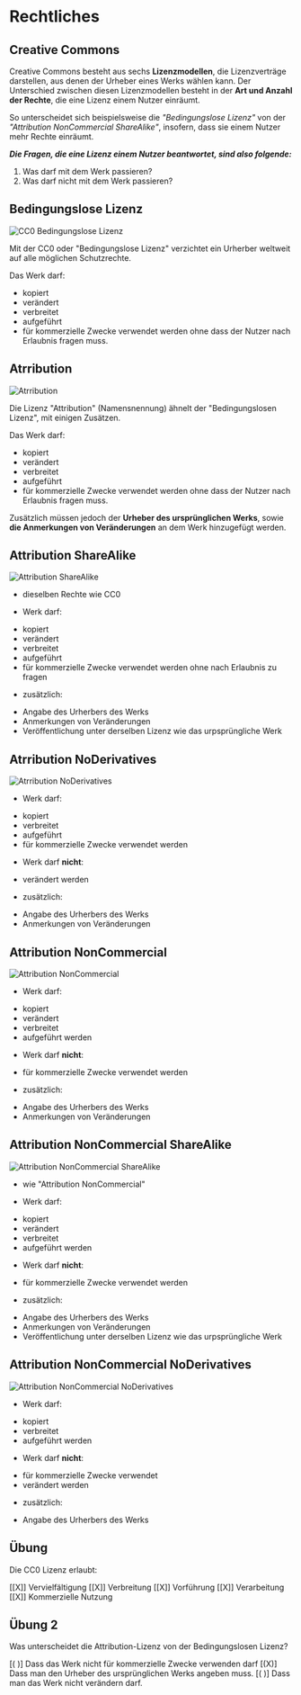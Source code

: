 # Rechtliches

## Creative Commons
Creative Commons besteht aus sechs __Lizenzmodellen__, die Lizenzverträge darstellen, aus denen der Urheber eines Werks wählen kann. Der Unterschied zwischen diesen Lizenzmodellen besteht in der __Art und Anzahl der Rechte__, die eine Lizenz einem Nutzer einräumt.

So unterscheidet sich beispielsweise die _"Bedingungslose Lizenz"_ von der _"Attribution NonCommercial ShareAlike"_, insofern, dass sie einem Nutzer mehr Rechte einräumt.

___Die Fragen, die eine Lizenz einem Nutzer beantwortet, sind also folgende:___

1. Was darf mit dem Werk passieren?
2. Was darf nicht mit dem Werk passieren?

## Bedingungslose Lizenz
![CC0 Bedingungslose Lizenz](https://wiki.llz.uni-halle.de/images/1/12/Cc0.png)

Mit der CC0 oder "Bedingungslose Lizenz" verzichtet ein Urherber weltweit auf alle möglichen Schutzrechte. 

Das Werk darf:

- kopiert
- verändert
- verbreitet
- aufgeführt
- für kommerzielle Zwecke verwendet werden
ohne dass der Nutzer nach Erlaubnis fragen muss.


## Atrribution
![Atrribution](https://wiki.llz.uni-halle.de/images/5/53/By.png)

Die Lizenz "Attribution" (Namensnennung) ähnelt der "Bedingungslosen Lizenz", mit einigen Zusätzen.

Das Werk darf:

- kopiert
- verändert
- verbreitet
- aufgeführt
- für kommerzielle Zwecke verwendet werden
ohne dass der Nutzer nach Erlaubnis fragen muss.

Zusätzlich müssen jedoch der __Urheber des ursprünglichen Werks__, sowie __die Anmerkungen von Veränderungen__ an dem Werk hinzugefügt werden.

## Attribution ShareAlike
![Attribution ShareAlike](https://wiki.llz.uni-halle.de/images/3/3c/By_sa.png)

- dieselben Rechte wie CC0
* Werk darf:
- kopiert
- verändert
- verbreitet
- aufgeführt
- für kommerzielle Zwecke verwendet werden
ohne nach Erlaubnis zu fragen
* zusätzlich:
- Angabe des Urherbers des Werks
- Anmerkungen von Veränderungen
- Veröffentlichung unter derselben Lizenz wie das urpsprüngliche Werk

## Atrribution NoDerivatives
![Atrribution NoDerivatives](https://wiki.llz.uni-halle.de/images/e/eb/By_nd.png)

* Werk darf:
- kopiert
- verbreitet
- aufgeführt
- für kommerzielle Zwecke verwendet werden
* Werk darf __nicht__:
- verändert werden
* zusätzlich:
- Angabe des Urherbers des Werks
- Anmerkungen von Veränderungen

## Attribution NonCommercial
![Attribution NonCommercial](https://wiki.llz.uni-halle.de/images/3/32/By_nc.png)

* Werk darf:
- kopiert
- verändert
- verbreitet
- aufgeführt werden
* Werk darf __nicht__:
- für kommerzielle Zwecke verwendet werden
* zusätzlich:
- Angabe des Urherbers des Werks
- Anmerkungen von Veränderungen

## Attribution NonCommercial ShareAlike
![Attribution NonCommercial ShareAlike](https://wiki.llz.uni-halle.de/images/2/27/By_nc_sa.png)

- wie "Attribution NonCommercial"
* Werk darf:
- kopiert
- verändert
- verbreitet
- aufgeführt werden
* Werk darf __nicht__:
- für kommerzielle Zwecke verwendet werden
* zusätzlich:
- Angabe des Urherbers des Werks
- Anmerkungen von Veränderungen
- Veröffentlichung unter derselben Lizenz wie das urpsprüngliche Werk

## Attribution NonCommercial NoDerivatives
![Attribution NonCommercial NoDerivatives](https://wiki.llz.uni-halle.de/images/9/99/By_nc_nd.png)

* Werk darf:
- kopiert
- verbreitet
- aufgeführt werden
* Werk darf __nicht__:
- für kommerzielle Zwecke verwendet
- verändert werden
* zusätzlich:
- Angabe des Urherbers des Werks

## Übung

Die CC0 Lizenz erlaubt:

[[X]] Vervielfältigung
[[X]] Verbreitung
[[X]] Vorführung
[[X]] Verarbeitung
[[X]] Kommerzielle Nutzung

## Übung 2
Was unterscheidet die Attribution-Lizenz von der Bedingungslosen Lizenz?

[( )] Dass das Werk nicht für kommerzielle Zwecke verwenden darf
[(X)] Dass man den Urheber des ursprünglichen Werks angeben muss.
[( )] Dass man das Werk nicht verändern darf.